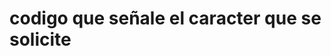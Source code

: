 # codigo que señale el caracter que se solicite
<html>
<head>
    <title>Document</title>
</head>
<body>
    <script>
    var espacios=[];
    var nombre=prompt("Teclee su nombre completo: ");
    do {

    var posicion=parseInt(prompt("Teclee la posicion del caracter que desee apuntar: "));

    }while(posicion<0 || posicion>=nombre.length || isNaN(posicion));

    for (var i=0;i<posicion-1;i++) {
    espacios[i]=".";
    }
    document.write(nombre+"<br>");
    document.write(espacios.join(" ")+"^<br>");
    document.write(espacios.join(" ")+posicion);
    </script>
</body>
</html>
